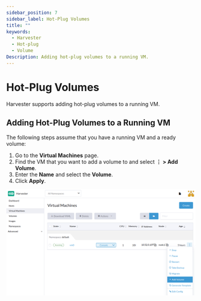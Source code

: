 ```yaml
---
sidebar_position: 7
sidebar_label: Hot-Plug Volumes
title: ""
keywords:
  - Harvester
  - Hot-plug
  - Volume
Description: Adding hot-plug volumes to a running VM.
---
```


# Hot-Plug Volumes

Harvester supports adding hot-plug volumes to a running VM.

## Adding Hot-Plug Volumes to a Running VM

The following steps assume that you have a running VM and a ready volume:

1. Go to the **Virtual Machines** page.
1. Find the VM that you want to add a volume to and select **⋮ > Add Volume**.
1. Enter the **Name** and select the **Volume**.
1. Click **Apply**.

![Add Volume](assets/add-volume.png)
